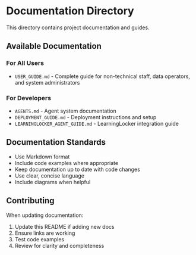 # Documentation Directory

This directory contains project documentation and guides.

## Available Documentation

### For All Users
- `USER_GUIDE.md` - Complete guide for non-technical staff, data operators, and system administrators

### For Developers
- `AGENTS.md` - Agent system documentation
- `DEPLOYMENT_GUIDE.md` - Deployment instructions and setup
- `LEARNINGLOCKER_AGENT_GUIDE.md` - LearningLocker integration guide

## Documentation Standards

- Use Markdown format
- Include code examples where appropriate
- Keep documentation up to date with code changes
- Use clear, concise language
- Include diagrams when helpful

## Contributing

When updating documentation:
1. Update this README if adding new docs
2. Ensure links are working
3. Test code examples
4. Review for clarity and completeness
